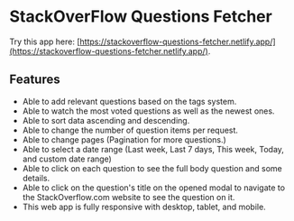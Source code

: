 # StackOverFlow Questions Fetcher

Try this app here: [https://stackoverflow-questions-fetcher.netlify.app/](https://stackoverflow-questions-fetcher.netlify.app/).

## Features

- Able to add relevant questions based on the tags system.
- Able to watch the most voted questions as well as the newest ones.
- Able to sort data ascending and descending.
- Able to change the number of question items per request.
- Able to change pages (Pagination for more questions.)
- Able to select a date range (Last week, Last 7 days, This week, Today, and custom date range)
- Able to click on each question to see the full body question and some details.
- Able to click on the question's title on the opened modal to navigate to the StackOverflow.com website to see the question on it.
- This web app is fully responsive with desktop, tablet, and mobile.
